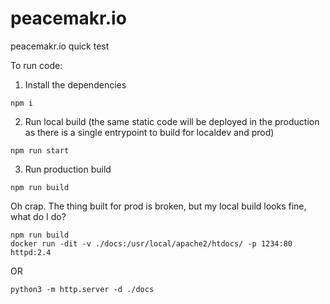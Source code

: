 # peacemakr.io
peacemakr.io quick test

To run code:

1. Install the dependencies
```
npm i
```

2. Run local build (the same static code will be deployed in the production as there is a single entrypoint to build for localdev and prod)
```
npm run start
```

3. Run production build
```
npm run build
```

Oh crap. The thing built for prod is broken, but my local build looks fine, what do I do?
```
npm run build
docker run -dit -v ./docs:/usr/local/apache2/htdocs/ -p 1234:80 httpd:2.4
```
OR
```
python3 -m http.server -d ./docs
```
